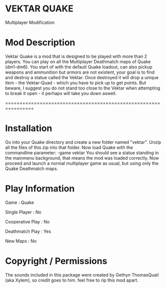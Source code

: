 VEKTAR QUAKE
============
Multiplayer Modification
			
Mod Description
===============

Vektar Quake is a mod that is designed to be played with more than
2 players. You can play on all the Multiplayer Deathmatch maps
of Quake (dm1-dm6).
You start of with the default Quake loadout, can also pickup
weapons and ammunition but armors are not existent, your goal
is to find and destroy a statue called the Vektar. Once destroyed 
it will drop a unique item - the Vektar-Quad - which you have to pick up
to get points. But beware, I suggest you do not stand too
close to the Vektar when attempting to break it open - it perhaps
will take you down aswell.
			  
================================================================

Installation
============

Go into your Quake directory and create a new folder named "vektar". 
Unzip all the files of this zip into that folder.
Now load Quake with the commandline parameter: -game vektar
You should see a statue standing in the mainmenu background,
that means the mod was loaded correctly. Now proceed and launch
a normal multiplayer game as usual, but using only the Quake
Deathmatch maps.

Play Information
================


Game                    : Quake

Single Player           : No

Cooperative Play        : No

Deathmatch Play         : Yes

New Maps		: No


Copyright / Permissions
=======================

The sounds included in this package were created by Gethyn ThomasQuail (aka Xylem), so credit
goes to him. feel free to rip this mod apart.
